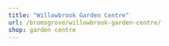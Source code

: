 ```yaml
---
title: "Willowbrook Garden Centre"
url: /bromsgrove/willowbrook-garden-centre/
shop: garden centre
---
```


